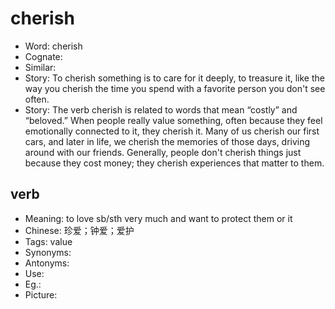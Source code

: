 # cherish

- Word: cherish
- Cognate: 
- Similar: 
- Story: To cherish something is to care for it deeply, to treasure it, like the way you cherish the time you spend with a favorite person you don't see often.
- Story: The verb cherish is related to words that mean “costly” and “beloved.” When people really value something, often because they feel emotionally connected to it, they cherish it. Many of us cherish our first cars, and later in life, we cherish the memories of those days, driving around with our friends. Generally, people don't cherish things just because they cost money; they cherish experiences that matter to them.

## verb

- Meaning: to love sb/sth very much and want to protect them or it
- Chinese: 珍爱；钟爱；爱护
- Tags: value
- Synonyms: 
- Antonyms: 
- Use: 
- Eg.: 
- Picture: 

